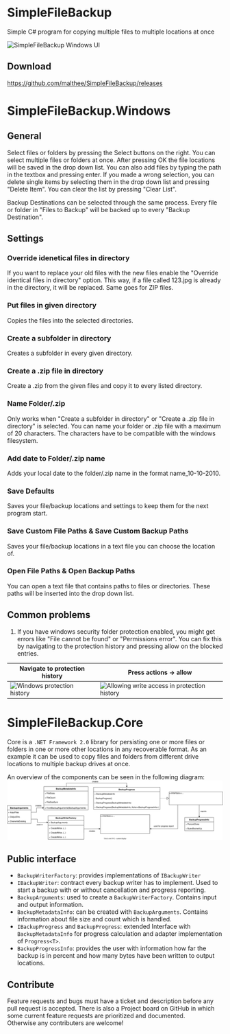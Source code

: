 # SimpleFileBackup
Simple C# program for copying multiple files to multiple locations at once

![SimpleFileBackup Windows UI](https://user-images.githubusercontent.com/18032233/181794403-6569fb36-1690-4342-8b1c-10d5d1243175.PNG)

## Download
https://github.com/malthee/SimpleFileBackup/releases

# SimpleFileBackup.Windows
## General
Select files or folders by pressing the Select buttons on the right. You can select multiple files or folders at once. After pressing OK the file locations will be saved in the drop down list. You can also add files by typing the path in the textbox and pressing enter. If you made a wrong selection, you can delete single items by selecting them in the drop down list and pressing "Delete Item". You can clear the list by pressing "Clear List".

Backup Destinations can be selected through the same process. Every file or folder in "Files to Backup" will be backed up to every "Backup Destination". 

## Settings

### Override idenetical files in directory
If you want to replace your old files with the new files enable the "Override identical files in directory" option. This way, if a file called 123.jpg is already in the directory, it will be replaced. Same goes for ZIP files.

### Put files in given directory
Copies the files into the selected directories.

### Create a subfolder in directory
Creates a subfolder in every given directory.

### Create a .zip file in directory
Create a .zip from the given files and copy it to every listed directory.

### Name Folder/.zip
Only works when "Create a subfolder in directory" or "Create a .zip file in directory" is selected.
You can name your folder or .zip file with a maximum of 20 characters. The characters have to be compatible with the windows filesystem.

### Add date to Folder/.zip name
Adds your local date to the folder/.zip name in the format name_10-10-2010.

### Save Defaults
Saves your file/backup locations and settings to keep them for the next program start. 

### Save Custom File Paths & Save Custom Backup Paths
Saves your file/backup locations in a text file you can choose the location of.

### Open File Paths & Open Backup Paths
You can open a text file that contains paths to files or directories. These paths will be inserted into the drop down list.

## Common problems
1. If you have windows security folder protection enabled, you might get errors like "File cannot be found" or "Permissions error". You can fix this by navigating to the protection history and pressing allow on the blocked entries.

| Navigate to protection history | Press actions -> allow |
|--|--|
| ![Windows protection history](https://github.com/malthee/SimpleFileBackup/assets/18032233/1a83fb66-a7c0-4ac5-9aa7-9dd2f01d6d54) | ![Allowing write access in protection history](https://github.com/malthee/SimpleFileBackup/assets/18032233/9925116f-9230-44b0-bece-d86f9fb39fd0) |

# SimpleFileBackup.Core
Core is a `.NET Framework 2.0` library for persisting one or more files or folders in one or more other locations in any recoverable format. As an example it can be used to copy files and folders from different drive locations to multiple backup drives at once.  

An overview of the components can be seen in the following diagram:
![Class Diagram of SFB Core](Doc/CoreClassDiagram.drawio.svg)

## Public interface
* `BackupWriterFactory`: provides implementations of `IBackupWriter` 
* `IBackupWriter`: contract every backup writer has to implement. Used to start a backup with or without cancellation and progress reporting.
* `BackupArguments`: used to create a `BackupWriterFactory`. Contains input and output information.
* `BackupMetadataInfo`: can be created with `BackupArguments`. Contains information about file size and count which is handled.
* `IBackupProgress` and `BackupProgress`: extended Interface with `BackupMetadataInfo` for progress calculation and adapter implementation of `Progress<T>`.
* `BackupProgressInfo`: provides the user with information how far the backup is in percent and how many bytes have been written to output locations.

## Contribute
Feature requests and bugs must have a ticket and description before any pull request is accepted. There is also a Project board on GitHub in which some current feature requests are prioritized and documented.   
Otherwise any contributers are welcome!
